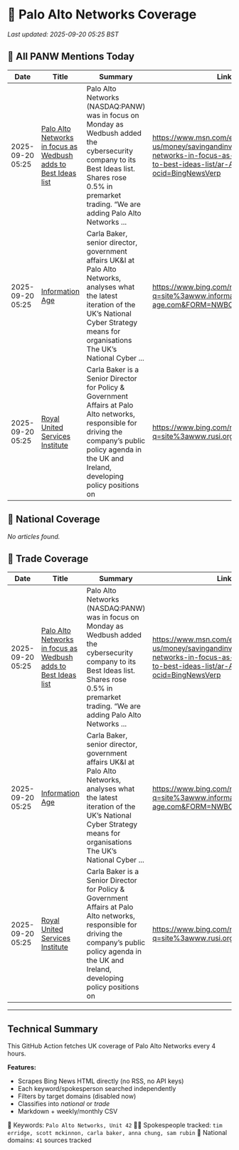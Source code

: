 # 🔐 Palo Alto Networks Coverage

_Last updated: 2025-09-20 05:25 BST_

## 📌 All PANW Mentions Today

| Date | Title | Summary | Link |
|------|--------|---------|------|
| 2025-09-20 05:25 | [Palo Alto Networks in focus as Wedbush adds to Best Ideas list](https://www.msn.com/en-us/money/savingandinvesting/palo-alto-networks-in-focus-as-wedbush-adds-to-best-ideas-list/ar-AA1MzzRG?ocid=BingNewsVerp) | Palo Alto Networks (NASDAQ:PANW) was in focus on Monday as Wedbush added the cybersecurity company to its Best Ideas list. Shares rose 0.5% in premarket trading. “We are adding Palo Alto Networks ... | https://www.msn.com/en-us/money/savingandinvesting/palo-alto-networks-in-focus-as-wedbush-adds-to-best-ideas-list/ar-AA1MzzRG?ocid=BingNewsVerp |
| 2025-09-20 05:25 | [Information Age](https://www.bing.com/news/search?q=site%3awww.information-age.com&FORM=NWBCLM) | Carla Baker, senior director, government affairs UK&I at Palo Alto Networks, analyses what the latest iteration of the UK’s National Cyber Strategy means for organisations The UK’s National Cyber ... | https://www.bing.com/news/search?q=site%3awww.information-age.com&FORM=NWBCLM |
| 2025-09-20 05:25 | [Royal United Services Institute](https://www.bing.com/news/search?q=site%3awww.rusi.org&FORM=NWBCLM) | Carla Baker is a Senior Director for Policy & Government Affairs at Palo Alto networks, responsible for driving the company’s public policy agenda in the UK and Ireland, developing policy positions on | https://www.bing.com/news/search?q=site%3awww.rusi.org&FORM=NWBCLM |

## 📰 National Coverage

_No articles found._

## 📘 Trade Coverage

| Date | Title | Summary | Link |
|------|--------|---------|------|
| 2025-09-20 05:25 | [Palo Alto Networks in focus as Wedbush adds to Best Ideas list](https://www.msn.com/en-us/money/savingandinvesting/palo-alto-networks-in-focus-as-wedbush-adds-to-best-ideas-list/ar-AA1MzzRG?ocid=BingNewsVerp) | Palo Alto Networks (NASDAQ:PANW) was in focus on Monday as Wedbush added the cybersecurity company to its Best Ideas list. Shares rose 0.5% in premarket trading. “We are adding Palo Alto Networks ... | https://www.msn.com/en-us/money/savingandinvesting/palo-alto-networks-in-focus-as-wedbush-adds-to-best-ideas-list/ar-AA1MzzRG?ocid=BingNewsVerp |
| 2025-09-20 05:25 | [Information Age](https://www.bing.com/news/search?q=site%3awww.information-age.com&FORM=NWBCLM) | Carla Baker, senior director, government affairs UK&I at Palo Alto Networks, analyses what the latest iteration of the UK’s National Cyber Strategy means for organisations The UK’s National Cyber ... | https://www.bing.com/news/search?q=site%3awww.information-age.com&FORM=NWBCLM |
| 2025-09-20 05:25 | [Royal United Services Institute](https://www.bing.com/news/search?q=site%3awww.rusi.org&FORM=NWBCLM) | Carla Baker is a Senior Director for Policy & Government Affairs at Palo Alto networks, responsible for driving the company’s public policy agenda in the UK and Ireland, developing policy positions on | https://www.bing.com/news/search?q=site%3awww.rusi.org&FORM=NWBCLM |


---

## Technical Summary

This GitHub Action fetches UK coverage of Palo Alto Networks every 4 hours.

**Features:**
- Scrapes Bing News HTML directly (no RSS, no API keys)
- Each keyword/spokesperson searched independently
- Filters by target domains (disabled now)
- Classifies into _national_ or _trade_
- Markdown + weekly/monthly CSV

📌 Keywords: `Palo Alto Networks, Unit 42`
🧑‍💼 Spokespeople tracked: `tim erridge, scott mckinnon, carla baker, anna chung, sam rubin`
📰 National domains: `41` sources tracked

